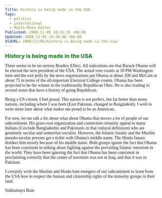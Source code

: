 ```yaml
---
Title: History is being made in the USA
Tags:
  - politics
  - international
  - Mukto-Mona Editor
Published: 2008-11-05 10:31:35 +06:00
Updated: 2008-11-05 10:34:48 +06:00
OldURL: 2008/11/05/history-is-being-made-in-the-usa/
---
```


<font size="4" color="#008000"><strong>History is being made in the USA </strong></font>

<font face="Verdana">There seems to be no serious Bradley Effect. All indications are that Barack Obama will be elected the next president of the USA. The actual vote counts at 10 PM Washington time and the exit polls by the news organizations put Obama at about 200 and McCain at about 75 in terms of the all-important Electoral College counts. Obama has been projected to be the winner in the traditionally Republican Ohio. He is also leading in several states that have a history of going Republican. </font>

<font face="Verdana">Being a US citizen, I feel proud. This nation is not perfect, but far better than many nations, including where I was born (East Pakistan, changed to Bangladesh). I wish to write more later about what makes me proud to be an American. </font>

<font face="Verdana">For now, let me talk a bit about what about Obama that moves a lot of people of our subcontinent. His grass-root organization and connection certainly appeal to many Indians (I include Bangladeshis and Pakistanis in that cultural definition) who are genuinely secular and somewhat socialist. However, the Islamic fanatic and the Muslim pseudo-secular persons get a tickle with Obama's middle name. The Hindu fanatic dislikes him mostly because of his middle name. Both groups ignore the fact that Obama has been consistent in talking about fighting against the prevailing Islamic terrorism in the world. They have been ignoring the fact that Obama has been consistent in proclaiming correctly that the center of terrorism was not in Iraq, and that it was in Pakistan. </font>

<font face="Verdana">I certainly wish the Muslim and Hindu hate-mongers of our subcontinent to learn from the USA how to respect the human and citizenship rights of the minority groups in their land. </font>

<font face="Verdana">Sukhamaya Bain</font>
